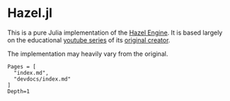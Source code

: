 # Hazel.jl

This is a pure Julia implementation of the [Hazel Engine](https://github.com/TheCherno/Hazel). It is based largely on the educational [youtube series](https://www.youtube.com/playlist?list=PLlrATfBNZ98dC-V-N3m0Go4deliWHPFwT) of its [original creator](https://github.com/TheCherno).

The implementation may heavily vary from the original.

```@contents
Pages = [
  "index.md",
  "devdocs/index.md"
]
Depth=1
```
